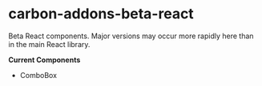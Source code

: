# carbon-addons-beta-react

Beta React components. Major versions may occur more rapidly here than in the main React library.

**Current Components**

- ComboBox
